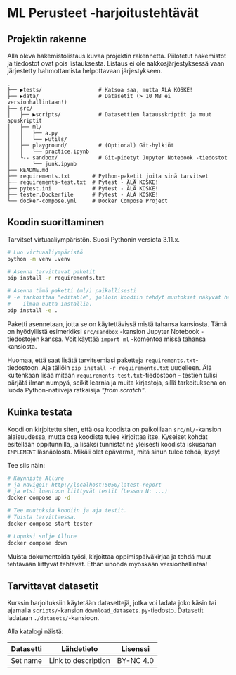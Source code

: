 # ML Perusteet -harjoitustehtävät

## Projektin rakenne

Alla oleva hakemistolistaus kuvaa projektin rakennetta. Piilotetut hakemistot ja tiedostot ovat pois listauksesta. Listaus ei ole aakkosjärjestyksessä vaan järjestetty hahmottamista helpottavaan järjestykseen.

```
.
├── ▶tests/                  # Katsoa saa, mutta ÄLÄ KOSKE!
├── ▶data/                   # Datasetit (> 10 MB ei versionhallintaan!)
├── src/
│   ├── ▶scripts/            # Datasettien latausskriptit ja muut apuskriptit 
│   ├── ml/                 
│   │   ├── a.py
│   │   └── ▶utils/
│   ├── playground/          # (Optional) Git-hylkiöt
│   │   └── practice.ipynb
│   └-- sandbox/             # Git-pidetyt Jupyter Notebook -tiedostot
│       └── junk.ipynb
├── README.md
├── requirements.txt       # Python-paketit joita sinä tarvitset
├── requirements-test.txt  # Pytest - ÄLÄ KOSKE!
├── pytest.ini             # Pytest - ÄLÄ KOSKE!
├── tester.Dockerfile      # Pytest - ÄLÄ KOSKE!
└── docker-compose.yml     # Docker Compose Project
```

## Koodin suorittaminen

Tarvitset virtuaaliympäristön. Suosi Pythonin versiota 3.11.x.

```bash
# Luo virtuaaliympäristö
python -m venv .venv

# Asenna tarvittavat paketit
pip install -r requirements.txt

# Asenna tämä paketti (ml/) paikallisesti
# -e tarkoittaa "editable", jolloin koodiin tehdyt muutokset näkyvät heti
#    ilman uutta installia.
pip install -e .
```

Paketti asennetaan, jotta se on käytettävissä mistä tahansa kansiosta. Tämä on hyödyllistä esimerkiksi `src/sandbox` -kansion Jupyter Notebook -tiedostojen kanssa. Voit käyttää `import ml` -komentoa missä tahansa kansiosta.

Huomaa, että saat lisätä tarvitsemiasi paketteja `requirements.txt`-tiedostoon. Aja tällöin `pip install -r requirements.txt` uudelleen. Älä kuitenkaan lisää mitään `requirements-test.txt`-tiedostoon - testien tulisi pärjätä ilman numpyä, scikit learnia ja muita kirjastoja, sillä tarkoituksena on luoda Python-natiiveja ratkaisija *"from scratch"*.

## Kuinka testata

Koodi on kirjoitettu siten, että osa koodista on paikoillaan `src/ml/`-kansion alaisuudessa, mutta osa koodista tulee kirjoittaa itse. Kyseiset kohdat esitellään oppitunnilla, ja lisäksi tunnistat ne yleisesti koodista iskusanan `IMPLEMENT` läsnäolosta. Mikäli olet epävarma, mitä sinun tulee tehdä, kysy!

Tee siis näin:

```bash
# Käynnistä Allure
# ja navigoi: http://localhost:5050/latest-report
# ja etsi luentoon liittyvät testit (Lesson N: ...)
docker compose up -d

# Tee muutoksia koodiin ja aja testit.
# Toista tarvittaessa.
docker compose start tester

# Lopuksi sulje Allure
docker compose down
```

Muista dokumentoida työsi, kirjoittaa oppimispäiväkirjaa ja tehdä muut tehtävään liittyvät tehtävät. Ethän unohda myöskään versionhallintaa!

## Tarvittavat datasetit

Kurssin harjoituksiin käytetään datasettejä, jotka voi ladata joko käsin tai ajamalla `scripts/`-kansion `download_datasets.py`-tiedosto. Datasetit ladataan `./datasets/`-kansioon.

Alla katalogi näistä:

| Datasetti | Lähdetieto          | Lisenssi  |
| --------- | ------------------- | --------- |
| Set name  | Link to description | BY-NC 4.0 |